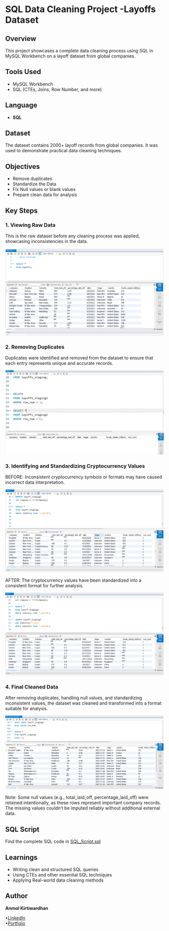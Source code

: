 # SQL Data Cleaning Project -Layoffs Dataset

## Overview
This project showcases a complete data cleaning process using SQL in MySQL Workbench on a layoff dataset from global companies.

## Tools Used
- MySQL Workbench  
- SQL (CTEs, Joins, Row Number, and more)

## Language
- **SQL**

## Dataset
The dataset contains 2000+ layoff records from global companies. It was used to demonstrate practical data cleaning techniques.

## Objectives
- Remove duplicates  
- Standardize the Data 
- Fix Null values or blank values
- Prepare clean data for analysis

## Key Steps

### 1. Viewing Raw Data  
This is the raw dataset before any cleaning process was applied, showcasing inconsistencies in the data.

![Raw Data](https://github.com/Akwardhan/SQL-Data-Cleaning-Project/blob/main/SQL-Data-Cleaning/Screenshots/1_Raw%20Data_Screenshot.png)

### 2. Removing Duplicates
Duplicates were identified and removed from the dataset to ensure that each entry represents unique and accurate records.

![Duplicates Removed](https://github.com/Akwardhan/SQL-Data-Cleaning-Project/blob/main/SQL-Data-Cleaning/Screenshots/2_Removed%20Duplicates.png)

### 3. Identifying and Standardizing Cryptocurrency Values 
BEFORE:
Inconsistent cryptocurrency symbols or formats may have caused incorrect data interpretation.

![BEFORE](https://github.com/Akwardhan/SQL-Data-Cleaning-Project/blob/main/SQL-Data-Cleaning/Screenshots/3_Before%20handling%20the%20error%20Crypto.png)

AFTER:
The cryptocurrency values have been standardized into a consistent format for further analysis.

![After](https://github.com/Akwardhan/SQL-Data-Cleaning-Project/blob/main/SQL-Data-Cleaning/Screenshots/4_After%20handling%20the%20error%20crypto.png)

### 4. Final Cleaned Data
After removing duplicates, handling null values, and standardizing inconsistent values, the dataset was cleaned and transformed into a format suitable for analysis.

![After Cleaning](https://github.com/Akwardhan/SQL-Data-Cleaning-Project/blob/main/SQL-Data-Cleaning/Screenshots/5_Final_Cleaned%20Dataset.png)

Note: Some null values (e.g., total_laid_off, percentage_laid_off) were retained intentionally, as these rows represent important company records. The missing values couldn’t be imputed reliably without additional external data.

## SQL Script
Find the complete SQL code in [SQL_Script.sql](https://github.com/Akwardhan/SQL-Data-Cleaning-Project/blob/main/SQL-Data-Cleaning/Data%20cleaning%20using%20SQL.sql)

## Learnings
- Writing clean and structured SQL queries
- Using CTEs and other essential SQL techniques
- Applying Real-world data cleaning methods

## Author
**Anmol Kirtiwardhan**  

•[LinkedIn](https://www.linkedin.com)  
•[Portfolio](https://akwardhan.github.io/)
